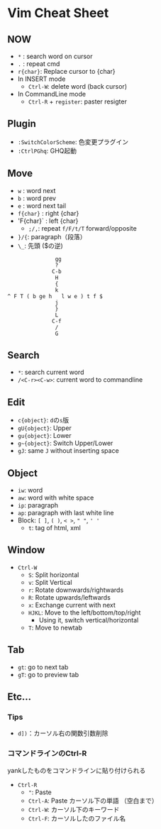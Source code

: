 # Vim Cheat Sheet
## NOW
- `*` : search word on cursor
- `.` : repeat cmd
- `r{char}`: Replace cursor to {char}
- In INSERT mode
    - `Ctrl-W`: delete word (back cursor)
- In CommandLine mode
    - `Ctrl-R` + `register`: paster resigter

## Plugin
- `:SwitchColorScheme`: 色変更プラグイン
- `:CtrlPGhq`: GHQ起動

## Move
- `w` : word next
- `b` : word prev
- `e` : word next tail
- `f{char}` : right {char}
- 'F{char}` : left {char}
    - `;/,`: repeat `f/F/t/T` forward/opposite
- `}/{`: paragraph（段落）
- `\_`: 先頭 ($の逆)

```
               gg
               ?
              C-b
               H
               {
               k
^ F T ( b ge h   l w e ) t f $
               j
               }
               L
              C-f
               /
               G
```

## Search
- `*`: search current word
- `/<C-r><C-w>`: current word to commandline
## Edit
- `c{object}`: `d`の`s`版
- `gU{object}`: Upper
- `gu{object}`: Lower
- `g~{object}`: Switch Upper/Lower
- `gJ`: same `J` without inserting space

## Object
- `iw`: word
- `aw`: word with white space
- `ip`: paragraph
- `ap`: paragraph with last white line
- Block: `[ ]`, `( )`, `< >`, `" "`, `' '`
    - `t`: tag of html, xml

## Window
- `Ctrl-W`
    - `S`: Split horizontal
    - `v`: Split Vertical
    - `r`: Rotate downwards/rightwards
    - `R`: Rotate upwards/leftwards
    - `x`: Exchange current with next
    - `HJKL`: Move to the left/bottom/top/right
        - Using it, switch vertical/horizontal
    - `T`: Move to newtab

## Tab
- `gt`: go to next tab
- `gT`: go to preview tab

## Etc...
### Tips
- `d])`：カーソル右の関数引数削除

### コマンドラインのCtrl-R
yankしたものをコマンドラインに貼り付けられる

- `Ctrl-R`
    - `"`: Paste
    - `Ctrl-A`: Paste カーソル下の単語 （空白まで）
    - `Ctrl-W`: カーソル下のキーワード
    - `Ctrl-F`: カーソルしたのファイル名
